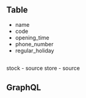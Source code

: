 ## Table
- name
- code
- opening_time
- phone_number
- regular_holiday

##
stock - source
store - source

## GraphQL


